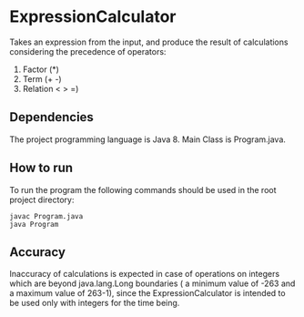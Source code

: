 # ExpressionCalculator

Takes an expression from the input, and produce
the result of calculations considering the precedence of operators:
1. Factor (*)
2. Term (+ -)
3. Relation < > =)


## Dependencies

The project programming language is Java 8. 
Main Class is Program.java. 


## How to run

To run the program the following commands should be used in the root project directory:

`javac Program.java`
<br/>
`java Program`


## Accuracy

Inaccuracy of calculations is expected in case of operations on integers which are beyond 
java.lang.Long boundaries ( a minimum value of -263 and a maximum value of 263-1), since
the ExpressionCalculator is intended to be used only with integers for the time being. 
